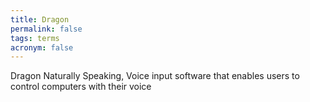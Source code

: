 ```yaml
---
title: Dragon
permalink: false
tags: terms
acronym: false
---
```

Dragon Naturally Speaking, Voice input software that enables users to control computers with their voice
